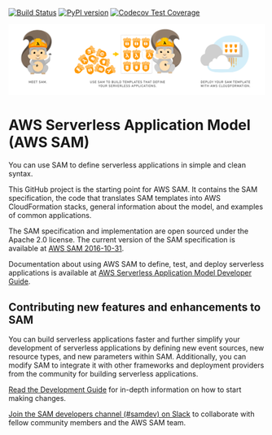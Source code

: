 [![Build Status](https://travis-ci.org/awslabs/serverless-application-model.svg?branch=develop)](https://travis-ci.org/awslabs/serverless-application-model)
[![PyPI version](https://badge.fury.io/py/aws-sam-translator.svg)](https://badge.fury.io/py/aws-sam-translator)
[![Codecov Test Coverage](https://codecov.io/gh/awslabs/serverless-application-model/branch/master/graphs/badge.svg?style=flat)](https://codecov.io/gh/awslabs/serverless-application-model)

![Logo](aws_sam_introduction.png)

# AWS Serverless Application Model (AWS SAM)
You can use SAM to define serverless applications in simple and clean syntax.

This GitHub project is the starting point for AWS SAM. It contains the SAM specification, the code that translates SAM templates into AWS CloudFormation stacks, general information about the model, and examples of common applications.

The SAM specification and implementation are open sourced under the Apache 2.0 license. The current version of the SAM specification is available at [AWS SAM 2016-10-31](versions/2016-10-31.md).

Documentation about using AWS SAM to define, test, and deploy serverless applications is available at [AWS Serverless Application Model Developer Guide](https://docs.aws.amazon.com/serverless-application-model/latest/developerguide/what-is-sam.html).

## Contributing new features and enhancements to SAM
You can build serverless applications faster and further simplify your development of serverless applications by defining new event sources, new resource types, and new parameters within SAM. Additionally, you can modify SAM to integrate it with other frameworks and deployment providers from the community for building serverless applications.

[Read the Development Guide](DEVELOPMENT_GUIDE.rst) for in-depth information on how to start making changes.

[Join the SAM developers channel (#samdev) on Slack](https://awssamopensource.splashthat.com/) to collaborate with fellow community members and the AWS SAM team.
